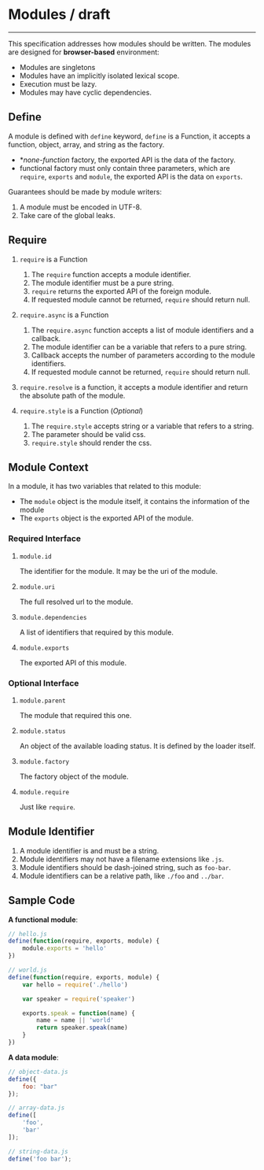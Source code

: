 # Modules / draft

------

This specification addresses how modules should be written. The modules are designed for **browser-based** environment:

- Modules are singletons
- Modules have an implicitly isolated lexical scope.
- Execution must be lazy.
- Modules may have cyclic dependencies.



## Define

A module is defined with `define` keyword, `define` is a Function, it accepts a function, object, array, and string as the factory.

- **none-function* factory, the exported API is the data of the factory.
- functional factory must only contain three parameters, which are `require`, `exports` and `module`, the exported API is the data on `exports`.


Guarantees should be made by module writers:

1. A module must be encoded in UTF-8.
2. Take care of the global leaks.


## Require

1. `require` is a Function

    1. The `require` function accepts a module identifier.
    2. The module identifier must be a pure string.
    3. `require` returns the exported API of the foreign module.
    4. If requested module cannot be returned, `require` should return null.

2. `require.async` is a Function

    1. The `require.async` function accepts a list of module identifiers and a callback.
    2. The module identifier can be a variable that refers to a pure string.
    3. Callback accepts the number of parameters according to the module identifiers.
    4. If requested module cannot be returned, `require` should return null.

3. `require.resolve` is a function, it accepts a module identifier and return the absolute path of the module.

4. `require.style` is a Function (*Optional*)

    1. The `require.style` accepts string or a variable that refers to a string.
    2. The parameter should be valid css.
    3. `require.style` should render the css.


## Module Context

In a module, it has two variables that related to this module:

- The `module` object is the module itself, it contains the information of the module
- The `exports` object is the exported API of the module.

### Required Interface

1. `module.id`

    The identifier for the module. It may be the uri of the module.

2. `module.uri`

    The full resolved url to the module.

3. `module.dependencies`

    A list of identifiers that required by this module.

4. `module.exports`

    The exported API of this module.

### Optional Interface

1. `module.parent`

    The module that required this one.

2. `module.status`

    An object of the available loading status. It is defined by the loader itself.

3. `module.factory`

    The factory object of the module.

4. `module.require`

    Just like `require`.


## Module Identifier

1. A module identifier is and must be a string.
2. Module identifiers may not have a filename extensions like `.js`.
3. Module identifiers should be dash-joined string, such as `foo-bar`.
4. Module identifiers can be a relative path, like `./foo` and `../bar`.


## Sample Code

**A functional module**:

```javascript
// hello.js
define(function(require, exports, module) {
    module.exports = 'hello'
})

// world.js
define(function(require, exports, module) {
    var hello = require('./hello')

    var speaker = require('speaker')

    exports.speak = function(name) {
        name = name || 'world'
        return speaker.speak(name)
    }
})
```

**A data module**:

```javascript
// object-data.js
define({
    foo: "bar"
});

// array-data.js
define([
    'foo',
    'bar'
]);

// string-data.js
define('foo bar');
```
